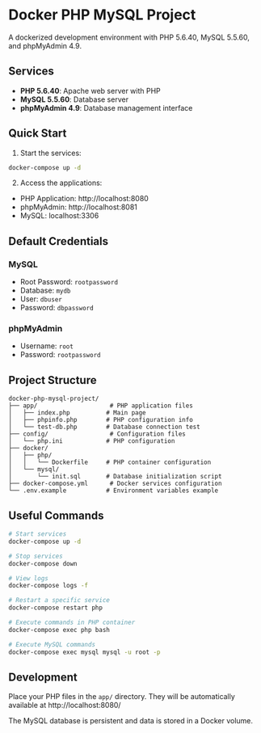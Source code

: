 # Docker PHP MySQL Project

A dockerized development environment with PHP 5.6.40, MySQL 5.5.60, and phpMyAdmin 4.9.

## Services

- **PHP 5.6.40**: Apache web server with PHP
- **MySQL 5.5.60**: Database server
- **phpMyAdmin 4.9**: Database management interface

## Quick Start

1. Start the services:
```bash
docker-compose up -d
```

2. Access the applications:
- PHP Application: http://localhost:8080
- phpMyAdmin: http://localhost:8081
- MySQL: localhost:3306

## Default Credentials

### MySQL
- Root Password: `rootpassword`
- Database: `mydb`
- User: `dbuser`
- Password: `dbpassword`

### phpMyAdmin
- Username: `root`
- Password: `rootpassword`

## Project Structure

```
docker-php-mysql-project/
├── app/                    # PHP application files
│   ├── index.php          # Main page
│   ├── phpinfo.php        # PHP configuration info
│   └── test-db.php        # Database connection test
├── config/                 # Configuration files
│   └── php.ini            # PHP configuration
├── docker/
│   ├── php/
│   │   └── Dockerfile     # PHP container configuration
│   └── mysql/
│       └── init.sql       # Database initialization script
├── docker-compose.yml      # Docker services configuration
└── .env.example           # Environment variables example
```

## Useful Commands

```bash
# Start services
docker-compose up -d

# Stop services
docker-compose down

# View logs
docker-compose logs -f

# Restart a specific service
docker-compose restart php

# Execute commands in PHP container
docker-compose exec php bash

# Execute MySQL commands
docker-compose exec mysql mysql -u root -p
```

## Development

Place your PHP files in the `app/` directory. They will be automatically available at http://localhost:8080/

The MySQL database is persistent and data is stored in a Docker volume.